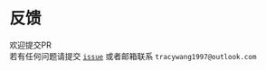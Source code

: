 # 反馈

欢迎提交PR  
若有任何问题请提交 [`issue`](https://github.com/cocaine-coder/wheat/issues) 或者邮箱联系 `tracywang1997@outlook.com`